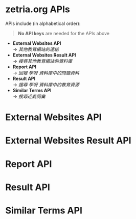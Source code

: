 # zetria.org APIs  

APIs include (in alphabetical order):  
 > **No API keys** are needed for the APIs above
  
- **External Websites API**  
 -> *其他教育網站的連結*
- **External Websites Result API**  
 -> *搜尋其他教育網站的資料庫*
- **Report API**  
 -> *回報 學呀 資料庫中的問題資料*
- **Result API**  
 -> *搜尋 學呀 資料庫中的教育資源*
- **Similar Terms API**  
 -> *搜尋近義詞彙*
    
# External Websites API
  
# External Websites Result API
  
# Report API
  
# Result API
  
# Similar Terms API
  
